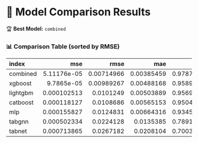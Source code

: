 # 🧪 Model Comparison Results

🏆 **Best Model:** `combined`  

### 📊 Comparison Table (sorted by RMSE)

| index    |         mse |       rmse |        mae |       r2 |   improvement |
|:---------|------------:|-----------:|-----------:|---------:|--------------:|
| combined | 5.11176e-05 | 0.00714966 | 0.00385459 | 0.978732 |      29.3853  |
| xgboost  | 9.7865e-05  | 0.00989267 | 0.00488168 | 0.958919 |       2.29356 |
| lightgbm | 0.000102513 | 0.0101249  | 0.00503889 | 0.956968 |       0       |
| catboost | 0.000118127 | 0.0108686  | 0.00565153 | 0.950414 |      -7.34549 |
| mlp      | 0.000155827 | 0.0124831  | 0.00664316 | 0.934589 |     -23.2908  |
| tabgnn   | 0.000502334 | 0.0224128  | 0.0135385  | 0.789136 |    -121.363   |
| tabnet   | 0.000713865 | 0.0267182  | 0.0208104  | 0.700342 |    -163.887   |